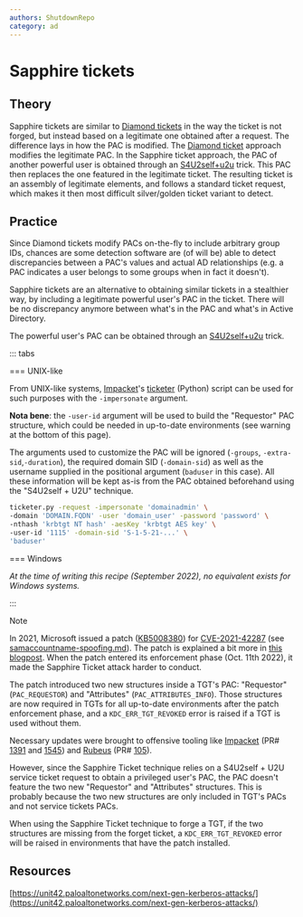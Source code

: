 ```yaml
---
authors: ShutdownRepo
category: ad
---
```


# Sapphire tickets

## Theory

Sapphire tickets are similar to [Diamond tickets](diamond.md) in the way the ticket is not forged, but instead based on a legitimate one obtained after a request. The difference lays in how the PAC is modified. The [Diamond ticket](diamond.md) approach modifies the legitimate PAC. In the Sapphire ticket approach, the PAC of another powerful user is obtained through an [S4U2self+u2u](../#s4u2self-+-u2u) trick. This PAC then replaces the one featured in the legitimate ticket. The resulting ticket is an assembly of legitimate elements, and follows a standard ticket request, which makes it then most difficult silver/golden ticket variant to detect.

## Practice

Since Diamond tickets modify PACs on-the-fly to include arbitrary group IDs, chances are some detection software are (of will be) able to detect discrepancies between a PAC's values and actual AD relationships (e.g. a PAC indicates a user belongs to some groups when in fact it doesn't).

Sapphire tickets are an alternative to obtaining similar tickets in a stealthier way, by including a legitimate powerful user's PAC in the ticket. There will be no discrepancy anymore between what's in the PAC and what's in Active Directory.

The powerful user's PAC can be obtained through an [S4U2self+u2u](../) trick.

::: tabs

=== UNIX-like

From UNIX-like systems, [Impacket](https://github.com/SecureAuthCorp/impacket)'s [ticketer](https://github.com/SecureAuthCorp/impacket/blob/master/examples/ticketer.py) (Python) script can be used for such purposes with the `-impersonate` argument.

**Nota bene**: the `-user-id` argument will be used to build the "Requestor" PAC structure, which could be needed in up-to-date environments (see warning at the bottom of this page).

The arguments used to customize the PAC will be ignored (`-groups`, `-extra-sid`,`-duration`), the required domain SID (`-domain-sid`) as well as the username supplied in the positional argument (`baduser` in this case). All these information will be kept as-is from the PAC obtained beforehand using the "S4U2self + U2U" technique.


```bash
ticketer.py -request -impersonate 'domainadmin' \
-domain 'DOMAIN.FQDN' -user 'domain_user' -password 'password' \
-nthash 'krbtgt NT hash' -aesKey 'krbtgt AES key' \
-user-id '1115' -domain-sid 'S-1-5-21-...' \
'baduser'
```



=== Windows

_At the time of writing this recipe (September 2022), no equivalent exists for Windows systems._

:::


> [!NOTE]
> In 2021, Microsoft issued a patch ([KB5008380](https://support.microsoft.com/en-gb/topic/kb5008380-authentication-updates-cve-2021-42287-9dafac11-e0d0-4cb8-959a-143bd0201041)) for [CVE-2021-42287](https://msrc.microsoft.com/update-guide/vulnerability/CVE-2021-42287) (see [samaccountname-spoofing.md](../samaccountname-spoofing.md)). The patch is explained a bit more in [this blogpost](https://blog.netwrix.com/2022/01/10/pacrequestorenforcement-and-kerberos-authentication/). When the patch entered its enforcement phase (Oct. 11th 2022), it made the Sapphire Ticket attack harder to conduct.
> 
> The patch introduced two new structures inside a TGT's PAC: "Requestor" (`PAC_REQUESTOR`) and "Attributes" (`PAC_ATTRIBUTES_INFO`). Those structures are now required in TGTs for all up-to-date environments after the patch enforcement phase, and a `KDC_ERR_TGT_REVOKED` error is raised if a TGT is used without them.
> 
> Necessary updates were brought to offensive tooling like [Impacket](https://github.com/fortra/impacket) (PR# [1391](https://github.com/fortra/impacket/pull/1391) and [1545](https://github.com/fortra/impacket/pull/1545)) and [Rubeus](https://github.com/GhostPack/Rubeus) (PR# [105](https://github.com/GhostPack/Rubeus/pull/105)).
> 
> However, since the Sapphire Ticket technique relies on a S4U2self + U2U service ticket request to obtain a privileged user's PAC, the PAC doesn't feature the two new "Requestor" and "Attributes" structures. This is probably because the two new structures are only included in TGT's PACs and not service tickets PACs.
> 
> When using the Sapphire Ticket technique to forge a TGT, if the two structures are missing from the forget ticket, a `KDC_ERR_TGT_REVOKED` error will be raised in environments that have the patch installed.

## Resources

[https://unit42.paloaltonetworks.com/next-gen-kerberos-attacks/](https://unit42.paloaltonetworks.com/next-gen-kerberos-attacks/)